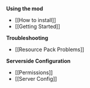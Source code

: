 **Using the mod**
- [[How to install]]
- [[Getting Started]]

**Troubleshooting**
- [[Resource Pack Problems]]

**Serverside Configuration**
- [[Permissions]]
- [[Server Config]]
